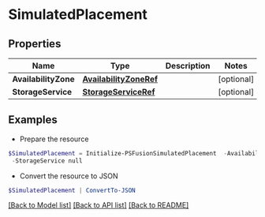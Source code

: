 # SimulatedPlacement
## Properties

Name | Type | Description | Notes
------------ | ------------- | ------------- | -------------
**AvailabilityZone** | [**AvailabilityZoneRef**](AvailabilityZoneRef.md) |  | [optional] 
**StorageService** | [**StorageServiceRef**](StorageServiceRef.md) |  | [optional] 

## Examples

- Prepare the resource
```powershell
$SimulatedPlacement = Initialize-PSFusionSimulatedPlacement  -AvailabilityZone null `
 -StorageService null
```

- Convert the resource to JSON
```powershell
$SimulatedPlacement | ConvertTo-JSON
```

[[Back to Model list]](../README.md#documentation-for-models) [[Back to API list]](../README.md#documentation-for-api-endpoints) [[Back to README]](../README.md)

